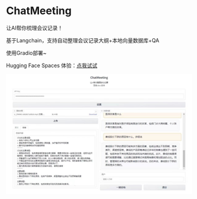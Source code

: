 # ChatMeeting

让AI帮你梳理会议记录！

基于Langchain，支持自动整理会议记录大纲+本地向量数据库+QA

使用Gradio部署~

Hugging Face Spaces 体验：[点我试试](https://huggingface.co/spaces/Iris/ChatMeeting)

![example](.\example.png)


